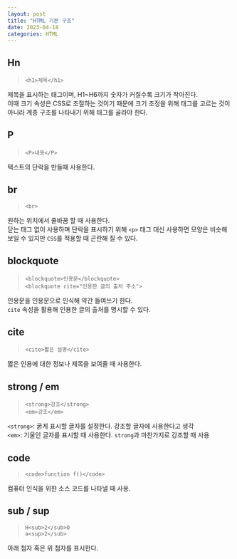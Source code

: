 ```yaml
---
layout: post
title: "HTML 기본 구조"
date: 2023-04-18
categories: HTML
---
```


## Hn
> `<h1>제목</h1>`

제목을 표시하는 태그이며, H1~H6까지 숫자가 커질수록 크기가 작아진다.  
이때 크기 속성은 CSS로 조절하는 것이기 때문에 크기 조정을 위해 태그를 고르는 것이 아니라 계층 구조를 나타내기 위해 태그를 골라야 한다.

## P
> `<P>내용</P>`

택스트의 단락을 만들때 사용한다.

## br
> `<br>`

원하는 위치에서 줄바꿈 할 때 사용한다.  
닫는 태그 없이 사용하며 단락을 표시하기 위해 `<p>` 태그 대신 사용하면 모양은 비슷해 보일 수 있지만 `CSS`를 적용할 때 곤란해 질 수 있다.

## blockquote
> `<blockquote>인용문</blockquote>`  
> `<blockquote cite="인용한 글의 출처 주소">`

인용문을 인용문으로 인식해 약간 들여쓰기 한다.  
`cite` 속성을 활용해 인용한 글의 출처를 명시할 수 있다.  

## cite
> `<cite>짧은 설명</cite>`

짧은 인용에 대한 정보나 제목을 보여줄 때 사용한다.

## strong / em  
> `<strong>강조</strong>`  
> `<em>강조</em>`
> 
`<strong>`: 굵게 표시할 글자를 설정한다. 강조할 글자에 사용한다고 생각  
`<em>`: 기울인 글자를 표시할 때 사용한다. `strong`과 마찬가지로 강조할 때 사용  

## code
> `<code>function f()</code>`

컴퓨터 인식을 위한 소스 코드를 나타낼 때 사용.

## sub / sup
> `H<sub>2</sub>O`  
> `a<sup>2</sub>`

아래 첨자 혹은 위 첨자를 표시한다.
